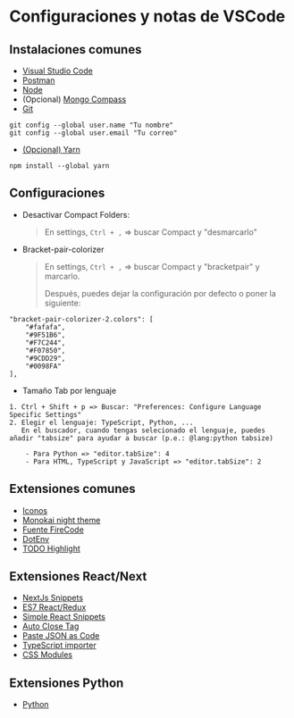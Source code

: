 # Configuraciones y notas de VSCode

## Instalaciones comunes
* [Visual Studio Code](https://code.visualstudio.com/)
* [Postman](https://www.postman.com/downloads/)
* [Node](https://nodejs.org/es/)
* (Opcional) [Mongo Compass](https://www.mongodb.com/try/download/compass)
* [Git](https://git-scm.com/)
```
git config --global user.name "Tu nombre"
git config --global user.email "Tu correo"
```
* [(Opcional) Yarn](https://yarnpkg.com/)
``` 
npm install --global yarn
```

## Configuraciones
* Desactivar Compact Folders:

    > En settings, `Ctrl + ,` => buscar Compact y "desmarcarlo"

* Bracket-pair-colorizer
    > En settings, `Ctrl + ,` => buscar Compact y "bracketpair" y marcarlo.
    >
    > Después, puedes dejar la configuración por defecto o poner la siguiente:
```
"bracket-pair-colorizer-2.colors": [
    "#fafafa",
    "#9F51B6",
    "#F7C244",
    "#F07850",
    "#9CDD29",
    "#0098FA"
],
```
* Tamaño Tab por lenguaje
```
1. Ctrl + Shift + p => Buscar: "Preferences: Configure Language Specific Settings"
2. Elegir el lenguaje: TypeScript, Python, ...
   En el buscador, cuando tengas selecionado el lenguaje, puedes añadir "tabsize" para ayudar a buscar (p.e.: @lang:python tabsize)
   
    - Para Python => "editor.tabSize": 4
    - Para HTML, TypeScript y JavaScript => "editor.tabSize": 2
```

## Extensiones comunes
* [Iconos](https://marketplace.visualstudio.com/items?itemName=PKief.material-icon-theme)
* [Monokai night theme](https://marketplace.visualstudio.com/items?itemName=fabiospampinato.vscode-monokai-night)
* [Fuente FireCode](https://github.com/tonsky/FiraCode)
* [DotEnv](https://marketplace.visualstudio.com/items?itemName=mikestead.dotenv)
* [TODO Highlight](https://marketplace.visualstudio.com/items?itemName=wayou.vscode-todo-highlight)

## Extensiones React/Next
* [NextJs Snippets](https://marketplace.visualstudio.com/items?itemName=willstakayama.vscode-nextjs-snippets)
* [ES7 React/Redux](https://marketplace.visualstudio.com/items?itemName=dsznajder.es7-react-js-snippets)
* [Simple React Snippets](https://marketplace.visualstudio.com/items?itemName=burkeholland.simple-react-snippets)
* [Auto Close Tag](https://marketplace.visualstudio.com/items?itemName=formulahendry.auto-close-tag)
* [Paste JSON as Code](https://marketplace.visualstudio.com/items?itemName=quicktype.quicktype)
* [TypeScript importer](https://marketplace.visualstudio.com/items?itemName=pmneo.tsimporter)
* [CSS Modules](https://marketplace.visualstudio.com/items?itemName=clinyong.vscode-css-modules)

## Extensiones Python
* [Python](https://marketplace.visualstudio.com/items?itemName=ms-python.python)


